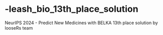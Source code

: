 # -leash_bio_13th_place_solution
NeurIPS 2024 - Predict New Medicines with BELKA 13th place solution by looseRs team
